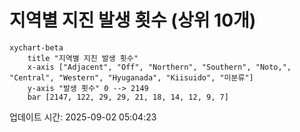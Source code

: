 # 지역별 지진 발생 횟수 (상위 10개)

```mermaid
xychart-beta
    title "지역별 지진 발생 횟수"
    x-axis ["Adjacent", "Off", "Northern", "Southern", "Noto,", "Central", "Western", "Hyuganada", "Kiisuido", "미분류"]
    y-axis "발생 횟수" 0 --> 2149
    bar [2147, 122, 29, 29, 21, 18, 14, 12, 9, 7]
```

업데이트 시간: 2025-09-02 05:04:23
